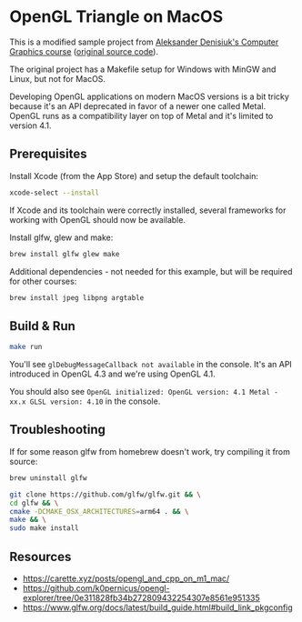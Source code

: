 # OpenGL Triangle on MacOS

This is a modified sample project from [Aleksander Denisiuk's Computer Graphics course](http://users.pja.edu.pl/~denisjuk/gk) ([original source code](http://users.pja.edu.pl/~denisjuk/gk/wyklady/g10-podstawyOpenGL.zip)).

The original project has a Makefile setup for Windows with MinGW and Linux, but not for MacOS.

Developing OpenGL applications on modern MacOS versions is a bit tricky because it's an API deprecated in favor of a newer one called Metal. OpenGL runs as a compatibility layer on top of Metal and it's limited to version 4.1.

## Prerequisites

Install Xcode (from the App Store) and setup the default toolchain:
```sh
xcode-select --install
```
If Xcode and its toolchain were correctly installed, several frameworks for working with OpenGL should now be available.

Install glfw, glew and make:
```sh
brew install glfw glew make
```

Additional dependencies - not needed for this example, but will be required for other courses:
```sh
brew install jpeg libpng argtable
```

## Build & Run

```sh
make run
```

You'll see `glDebugMessageCallback not available` in the console. It's an API introduced in OpenGL 4.3 and we're using OpenGL 4.1.

You should also see `OpenGL initialized: OpenGL version: 4.1 Metal - xx.x GLSL version: 4.10` in the console.

## Troubleshooting

If for some reason glfw from homebrew doesn't work, try compiling it from source:
```sh
brew uninstall glfw

git clone https://github.com/glfw/glfw.git && \
cd glfw && \
cmake -DCMAKE_OSX_ARCHITECTURES=arm64 . && \
make && \
sudo make install
```

## Resources

- https://carette.xyz/posts/opengl_and_cpp_on_m1_mac/
- https://github.com/k0pernicus/opengl-explorer/tree/0e311828fb34b272809432254307e8561e951335
- https://www.glfw.org/docs/latest/build_guide.html#build_link_pkgconfig
